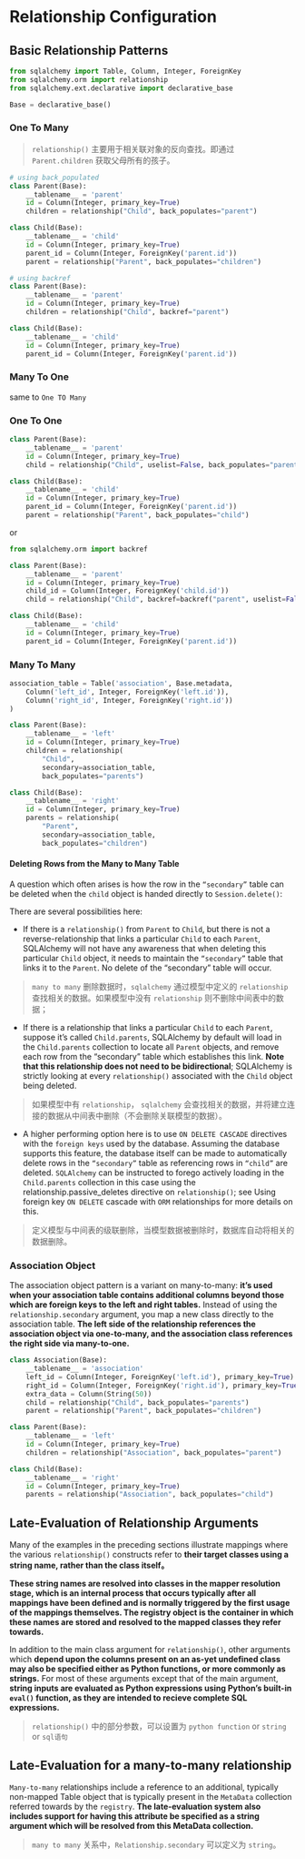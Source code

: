 # Relationship Configuration

## Basic Relationship Patterns

```py
from sqlalchemy import Table, Column, Integer, ForeignKey
from sqlalchemy.orm import relationship
from sqlalchemy.ext.declarative import declarative_base

Base = declarative_base()
```

### One To Many

> `relationship()` 主要用于相关联对象的反向查找。即通过 `Parent.children` 获取父母所有的孩子。

```py
# using back_populated
class Parent(Base):
    __tablename__ = 'parent'
    id = Column(Integer, primary_key=True)
    children = relationship("Child", back_populates="parent")

class Child(Base):
    __tablename__ = 'child'
    id = Column(Integer, primary_key=True)
    parent_id = Column(Integer, ForeignKey('parent.id'))
    parent = relationship("Parent", back_populates="children")
```

```py
# using backref
class Parent(Base):
    __tablename__ = 'parent'
    id = Column(Integer, primary_key=True)
    children = relationship("Child", backref="parent")

class Child(Base):
    __tablename__ = 'child'
    id = Column(Integer, primary_key=True)
    parent_id = Column(Integer, ForeignKey('parent.id'))
```
 
### Many To One

same to `One TO Many`

### One To One

```py
class Parent(Base):
    __tablename__ = 'parent'
    id = Column(Integer, primary_key=True)
    child = relationship("Child", uselist=False, back_populates="parent")

class Child(Base):
    __tablename__ = 'child'
    id = Column(Integer, primary_key=True)
    parent_id = Column(Integer, ForeignKey('parent.id'))
    parent = relationship("Parent", back_populates="child")
```

or 

```py
from sqlalchemy.orm import backref

class Parent(Base):
    __tablename__ = 'parent'
    id = Column(Integer, primary_key=True)
    child_id = Column(Integer, ForeignKey('child.id'))
    child = relationship("Child", backref=backref("parent", uselist=False))

class Child(Base):
    __tablename__ = 'child'
    id = Column(Integer, primary_key=True)
    parent_id = Column(Integer, ForeignKey('parent.id'))
```

### Many To Many

```py
association_table = Table('association', Base.metadata,
    Column('left_id', Integer, ForeignKey('left.id')),
    Column('right_id', Integer, ForeignKey('right.id'))
)

class Parent(Base):
    __tablename__ = 'left'
    id = Column(Integer, primary_key=True)
    children = relationship(
        "Child",
        secondary=association_table,
        back_populates="parents")

class Child(Base):
    __tablename__ = 'right'
    id = Column(Integer, primary_key=True)
    parents = relationship(
        "Parent",
        secondary=association_table,
        back_populates="children")
```

#### Deleting Rows from the Many to Many Table

A question which often arises is how the row in the `“secondary”` table can be deleted when the `child` object is handed directly to `Session.delete()`:

There are several possibilities here:

- If there is a `relationship()` from `Parent` to `Child`, but there is not a reverse-relationship that links a particular `Child` to each `Parent`, SQLAlchemy will not have any awareness that when deleting this particular `Child` object, it needs to maintain the `“secondary”` table that links it to the `Parent`. No delete of the “secondary” table will occur.

> `many to many` 删除数据时，`sqlalchemy` 通过模型中定义的 `relationship` 查找相关的数据。如果模型中没有 `relationship` 则不删除中间表中的数据；

- If there is a relationship that links a particular `Child` to each `Parent`, suppose it’s called `Child.parents`, SQLAlchemy by default will load in the `Child.parents` collection to locate all `Parent` objects, and remove each row from the “secondary” table which establishes this link. __Note that this relationship does not need to be bidirectional__; SQLAlchemy is strictly looking at every `relationship()` associated with the `Child` object being deleted.

> 如果模型中有 `relationship`， `sqlalchemy` 会查找相关的数据，并将建立连接的数据从中间表中删除（不会删除关联模型的数据）。

- A higher performing option here is to use `ON DELETE CASCADE` directives with the `foreign keys` used by the database. Assuming the database supports this feature, the database itself can be made to automatically delete rows in the `“secondary”` table as referencing rows in `“child”` are deleted. `SQLAlchemy` can be instructed to forego actively loading in the `Child.parents` collection in this case using the relationship.passive_deletes directive on `relationship()`; see Using foreign key `ON DELETE` cascade with `ORM` relationships for more details on this.

> 定义模型与中间表的级联删除，当模型数据被删除时，数据库自动将相关的数据删除。


### Association Object

The association object pattern is a variant on many-to-many: __it’s used when your association table contains additional columns beyond those which are foreign keys to the left and right tables.__ Instead of using the `relationship.secondary` argument, you map a new class directly to the association table. __The left side of the relationship references the association object via one-to-many, and the association class references the right side via many-to-one.__

```py
class Association(Base):
    __tablename__ = 'association'
    left_id = Column(Integer, ForeignKey('left.id'), primary_key=True)
    right_id = Column(Integer, ForeignKey('right.id'), primary_key=True)
    extra_data = Column(String(50))
    child = relationship("Child", back_populates="parents")
    parent = relationship("Parent", back_populates="children")

class Parent(Base):
    __tablename__ = 'left'
    id = Column(Integer, primary_key=True)
    children = relationship("Association", back_populates="parent")

class Child(Base):
    __tablename__ = 'right'
    id = Column(Integer, primary_key=True)
    parents = relationship("Association", back_populates="child")
```

## Late-Evaluation of Relationship Arguments

Many of the examples in the preceding sections illustrate mappings where the various `relationship()` constructs refer to __their target classes using a string name, rather than the class itself。__

__These string names are resolved into classes in the mapper resolution stage, which is an internal process that occurs typically after all mappings have been defined and is normally triggered by the first usage of the mappings themselves. The registry object is the container in which these names are stored and resolved to the mapped classes they refer towards.__

In addition to the main class argument for `relationship()`, other arguments which __depend upon the columns present on an as-yet undefined class may also be specified either as Python functions, or more commonly as strings.__ For most of these arguments except that of the main argument, __string inputs are evaluated as Python expressions using Python’s built-in `eval()` function, as they are intended to recieve complete SQL expressions.__

> `relationship()` 中的部分参数，可以设置为 `python function` or `string` or `sql语句`

## Late-Evaluation for a many-to-many relationship

`Many-to-many` relationships include a reference to an additional, typically non-mapped Table object that is typically present in the `MetaData` collection referred towards by the `registry`. __The late-evaluation system also includes support for having this attribute be specified as a string argument which will be resolved from this MetaData collection.__

> `many to many` 关系中，`Relationship.secondary` 可以定义为 `string`。
